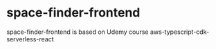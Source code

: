 # space-finder-frontend
space-finder-frontend is based on Udemy course aws-typescript-cdk-serverless-react
